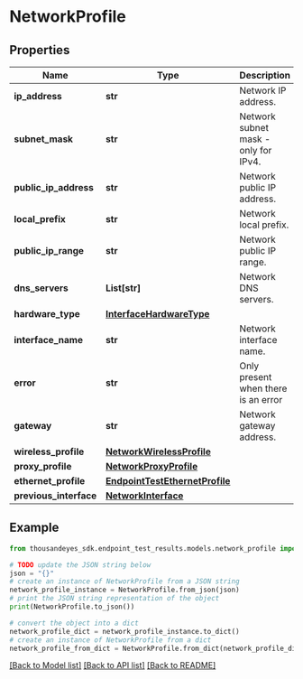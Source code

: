 # NetworkProfile


## Properties

Name | Type | Description | Notes
------------ | ------------- | ------------- | -------------
**ip_address** | **str** | Network IP address. | [optional] [readonly] 
**subnet_mask** | **str** | Network subnet mask - only for IPv4. | [optional] [readonly] 
**public_ip_address** | **str** | Network public IP address. | [optional] [readonly] 
**local_prefix** | **str** | Network local prefix. | [optional] [readonly] 
**public_ip_range** | **str** | Network public IP range. | [optional] [readonly] 
**dns_servers** | **List[str]** | Network DNS servers. | [optional] [readonly] 
**hardware_type** | [**InterfaceHardwareType**](InterfaceHardwareType.md) |  | [optional] 
**interface_name** | **str** | Network interface name. | [optional] [readonly] 
**error** | **str** | Only present when there is an error | [optional] [readonly] 
**gateway** | **str** | Network gateway address. | [optional] [readonly] 
**wireless_profile** | [**NetworkWirelessProfile**](NetworkWirelessProfile.md) |  | [optional] 
**proxy_profile** | [**NetworkProxyProfile**](NetworkProxyProfile.md) |  | [optional] 
**ethernet_profile** | [**EndpointTestEthernetProfile**](EndpointTestEthernetProfile.md) |  | [optional] 
**previous_interface** | [**NetworkInterface**](NetworkInterface.md) |  | [optional] 

## Example

```python
from thousandeyes_sdk.endpoint_test_results.models.network_profile import NetworkProfile

# TODO update the JSON string below
json = "{}"
# create an instance of NetworkProfile from a JSON string
network_profile_instance = NetworkProfile.from_json(json)
# print the JSON string representation of the object
print(NetworkProfile.to_json())

# convert the object into a dict
network_profile_dict = network_profile_instance.to_dict()
# create an instance of NetworkProfile from a dict
network_profile_from_dict = NetworkProfile.from_dict(network_profile_dict)
```
[[Back to Model list]](../README.md#documentation-for-models) [[Back to API list]](../README.md#documentation-for-api-endpoints) [[Back to README]](../README.md)


